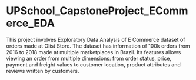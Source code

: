 # UPSchool_CapstoneProject_ECommerce_EDA

This project involves Exploratory Data Analysis of E Commerce dataset of orders made at Olist Store. The dataset has information of 100k orders from 2016 to 2018 made at multiple marketplaces in Brazil. Its features allows viewing an order from multiple dimensions: from order status, price, payment and freight values to customer location, product attributes and reviews written by customers. 
